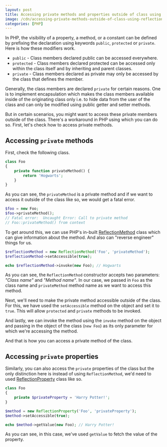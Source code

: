 ```yaml
---
layout: post
title: Accessing private methods and properties outside of class using reflection in PHP
image: /cdn/accessing-private-methods-outside-of-class-using-reflection-php.png
categories: [PHP]
---
```


 In PHP, the visibility of a property, a method, or a constant can be defined by prefixing the declaration using keywords `public`, `protected` or `private`. Here is how these modifiers work.

- `public` - Class members declared public can be accessed everywhere.
- `protected` - Class members declared protected can be accessed only within the class itself and by inheriting and parent classes.
- `private` - Class members declared as private may only be accessed by the class that defines the member.

Generally, the class members are declared `private` for certain reasons. One is to implement encapsulation which makes the class members available inside of the originating class only i.e. to hide data from the user of the class and can only be modified using public getter and setter methods.

But in certain scenarios, you might want to access these private members outside of the class. There's a workaround in PHP using which you can do so. First, let's check how to access private methods.

## Accessing `private` methods

First, check the following class.

```php
class Foo 
{
    private function privateMethod() {
        return 'Hogwarts';
    }
}
```

As you can see, the `privateMethod` is a private method and if we want to access it outside of the class like so, we would get a fatal error.

```php
$foo = new Foo;
$foo->privateMethod(); 
// Fatal error:  Uncaught Error: Call to private method 
// Foo::privateMethod() from context
```

To get around this, we can use PHP's in-built [ReflectionMethod](https://www.php.net/manual/en/class.reflectionmethod.php) class which can give information about the method. And also can "reverse engineer" things for us.

```php
$reflectionMethod = new ReflectionMethod('Foo', 'privateMethod');
$reflectionMethod->setAccessible(true);

echo $reflectionMethod->invoke(new Foo); // Hogwarts
```

As you can see, the `ReflectionMethod` constructor accepts two parameters: *"Class name"* and *"Method name"*. In our case, we passed in `Foo` as the class name and `privateMethod` method name as we want to access this method.

Next, we'll need to make the private method accessible outside of the class. For this, we have used the `setAccessible` method on the object and set it to `true`. This will allow `protected` and `private` methods to be invoked.

And lastly, we can invoke the method using the `invoke` method on the object and passing in the object of the class (`new Foo`) as its only parameter for which we're accessing the method.

And that is how you can access a private method of the class.

## Accessing `private` properties

Similarly, you can also access the `private` properties of the class but the only distinction here is instead of using `ReflectionMethod`, we'd need to used [ReflectionProperty](https://www.php.net/manual/en/class.reflectionproperty.php) class like so.

```php
class Foo 
{
    private $privateProperty = 'Harry Potter!';    
}

$method = new ReflectionProperty('Foo', 'privateProperty');
$method->setAccessible(true);

echo $method->getValue(new Foo); // Harry Potter!
```

As you can see, in this case, we've used `getValue` to fetch the value of the property.